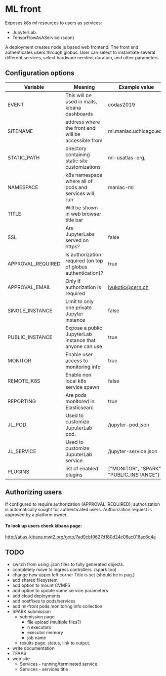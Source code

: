 # ML front

Exposes k8s ml resources to users as services:
* JupyterLab.
* TensorFlowAsAService (soon)

A deployment creates node.js based web frontend. The front end authenticates users through globus. User can select to instantiate several different services, select hardware needed, duration, and other parameters. 

## Configuration options

 Variable | Meaning | Example value 
----|----|----
 EVENT | This will be used in mails, kibana dashboards | codas2019
 SITENAME | address where the front end will be accessible from  | ml.maniac.uchicago.edu
 STATIC_PATH | directory containing static site customizations | ml-usatlas-org,
 NAMESPACE | k8s namespace where all of pods and services will run | maniac-ml 
 TITLE | Will be shown in web browser title bar
 SSL | Are JupyterLabs served on https? | false
 APPROVAL_REQUIRED | Is authorization required (on top of globus authentication)? | true 
 APPROVAL_EMAIL | Only if authorization is required | ivukotic@cern.ch 
 SINGLE_INSTANCE | Limit to only one private Jupyter instance| false 
 PUBLIC_INSTANCE | Expose a public JupyterLab instance that anyone can use | true 
 MONITOR | Enable user access to monitoring info | true  
 REMOTE_K8S | Enable non local k8s service spawn | false 
 REPORTING | Are pods monitored in Elasticsearc | true 
 JL_POD | Used to customize JuputerLab pod. | /jupyter-pod.json 
 JL_SERVICE | Used to customize JuputerLab service. | /jupyter-service.json 
 PLUGINS | list of enabled plugins | ["MONITOR", "SPARK", "PUBLIC_INSTANCE"]


## Authorizing users

If configured to require authorization (APPROVAL_REQUIRED), authorization is automatically sought for authenticated users. Authorization request is approved by a platform owner.  

#### To look up users check kibana page: 
http://atlas-kibana.mwt2.org/goto/7ad9cbf9627d180d24e06ac018ac6c4a


## TODO
* switch from using .json files to fully generated objects.
* completely move to ingress controllers. (spark too)
* change how upper left corner Title is set (should be in pug.)
* add shared filesystem
* add option to mount CVMFS
* add option to update some service parameters
* add cloud deployments
* add postfixes to pods/services
* add ml-front pods monitoring info collection
* SPARK submission
    * submission page
        * file upload (multiple files?)
        * n executors
        * executor memory
        * job name
    * results page. status, link to output.
* write documentation
* TFAAS
* web site
    * Services - running/terminated service
    * Services - services title
